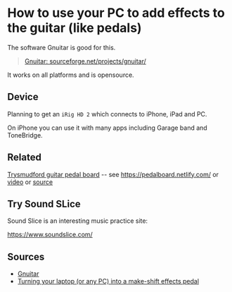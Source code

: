 ﻿# How to use your PC to add effects to the guitar (like pedals)

The software Gnuitar is good for this.

> [Gnuitar: sourceforge.net/projects/gnuitar/](https://sourceforge.net/projects/gnuitar/)

It works on all platforms and is opensource.

## Device

Planning to get an `iRig HD 2` which connects to iPhone, iPad and PC.

On iPhone you can use it with many apps including Garage band and ToneBridge.

## Related

[Trysmudford guitar pedal board](https://twitter.com/trysmudford/status/1125677232746311680?s=21) --
see <https://pedalboard.netlify.com/>
 or [video](https://www.youtube.com/watch?v=OJVmZ7hbVPQ)
 or [source](https://github.com/trys/pedalboard)

## Try Sound SLice

Sound Slice is an interesting music practice site:

<https://www.soundslice.com/>

## Sources

 * [Gnuitar](https://sourceforge.net/projects/gnuitar/)
 * [Turning your laptop (or any PC) into a make-shift effects pedal](http://www.effectsbay.com/2011/11/guest-post-turning-your-laptop-or-any-pc-into-a-make-shift-effects-pedal/)
